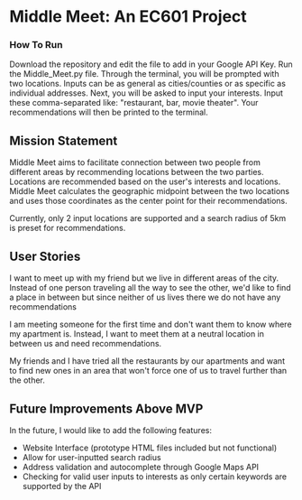 # Middle Meet: An EC601 Project

### How To Run ###
Download the repository and edit the file to add in your Google API Key. Run the Middle_Meet.py file. Through the terminal, you will be prompted with two locations. Inputs can be as general as cities/counties or as specific as individual addresses. Next, you will be asked to input your interests. Input these comma-separated like: "restaurant, bar, movie theater". Your recommendations will then be printed to the terminal.

## Mission Statement ##
Middle Meet aims to facilitate connection between two people from different areas by recommending locations between the two parties. Locations are recommended based on the user's interests and locations. Middle Meet calculates the geographic midpoint between the two locations and uses those coordinates as the center point for their recommendations. 

Currently, only 2 input locations are supported and a search radius of 5km is preset for recommendations. 


## User Stories ##
I want to meet up with my friend but we live in different areas of the city. Instead of one person traveling all the way to see the other, we'd like to find a place in between but since neither of us lives there we do not have any recommendations 

I am meeting someone for the first time and don't want them to know where my apartment is. Instead, I want to meet them at a neutral location in between us and need recommendations.

My friends and I have tried all the restaurants by our apartments and want to find new ones in an area that won't force one of us to travel further than the other.

## Future Improvements Above MVP ##
In the future, I would like to add the following features:
* Website Interface (prototype HTML files included but not functional)
* Allow for user-inputted search radius
* Address validation and autocomplete through Google Maps API
* Checking for valid user inputs to interests as only certain keywords are supported by the API
